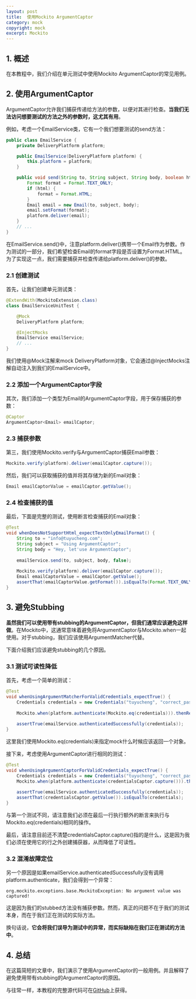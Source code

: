 ```yaml
---
layout: post
title:  使用Mockito ArgumentCaptor
category: mock
copyright: mock
excerpt: Mockito
---
```


## 1. 概述

在本教程中，我们介绍在单元测试中使用Mockito ArgumentCaptor的常见用例。

## 2. 使用ArgumentCaptor

ArgumentCaptor允许我们捕获传递给方法的参数，以便对其进行检查。**当我们无法访问想要测试的方法之外的参数时，这尤其有用**。

例如，考虑一个EmailService类，它有一个我们想要测试的send方法：

```java
public class EmailService {
    private DeliveryPlatform platform;

    public EmailService(DeliveryPlatform platform) {
        this.platform = platform;
    }

    public void send(String to, String subject, String body, boolean html) {
        Format format = Format.TEXT_ONLY;
        if (html) {
            format = Format.HTML;
        }
        Email email = new Email(to, subject, body);
        email.setFormat(format);
        platform.deliver(email);
    }
    // ...
}
```

在EmailService.send()中，注意platform.deliver()携带一个Email作为参数。作为测试的一部分，我们希望检查Email的format字段是否设置为Format.HTML。为了实现这一点，我们需要捕获并检查传递给platform.deliver()的参数。

### 2.1 创建测试

首先，让我们创建单元测试类：

```java
@ExtendWith(MockitoExtension.class)
class EmailServiceUnitTest {

    @Mock
    DeliveryPlatform platform;

    @InjectMocks
    EmailService emailService;
    // ...
}
```

我们使用@Mock注解来mock DeliveryPlatform对象，它会通过@InjectMocks注解自动注入到我们的EmailService中。

### 2.2 添加一个ArgumentCaptor字段

其次，我们添加一个类型为Email的ArgumentCaptor字段，用于保存捕获的参数：

```java
@Captor
ArgumentCaptor<Email> emailCaptor;
```

### 2.3 捕获参数

第三，我们使用Mockito.verify与ArgumentCaptor捕获Email参数：

```java
Mockito.verify(platform).deliver(emailCaptor.capture());
```

然后，我们可以获取捕获的值并将其存储为新的Email对象：

```java
Email emailCaptorValue = emailCaptor.getValue();
```

### 2.4 检查捕获的值

最后，下面是完整的测试，使用断言检查捕获的Email对象：

```java
@Test
void whenDoesNotSupportHtml_expectTextOnlyEmailFormat() {
    String to = "info@tuyucheng.com";
    String subject = "Using ArgumentCaptor";
    String body = "Hey, let'use ArgumentCaptor";
    
    emailService.send(to, subject, body, false);
    
    Mockito.verify(platform).deliver(emailCaptor.capture());
    Email emailCaptorValue = emailCaptor.getValue();
    assertThat(emailCaptorValue.getFormat()).isEqualTo(Format.TEXT_ONLY);
}
```

## 3. 避免Stubbing

**虽然我们可以使用带有stubbing的ArgumentCaptor，但我们通常应该避免这样做**。在Mockito中，这通常意味着避免将ArgumentCaptor与Mockito.when一起使用。对于stubbing，我们应该使用ArgumentMatcher代替。

下面介绍我们应该避免stubbing的几个原因。

### 3.1 测试可读性降低

首先，考虑一个简单的测试：

```java
@Test
void whenUsingArgumentMatcherForValidCredentials_expectTrue() {
    Credentials credentials = new Credentials("tuyucheng", "correct_password", "correct_key");
    
    Mockito.when(platform.authenticate(Mockito.eq(credentials))).thenReturn(AuthenticationStatus.AUTHENTICATED);
    
    assertTrue(emailService.authenticatedSuccessfully(credentials));
}
```

这里我们使用Mockito.eq(credentials)来指定mock什么时候应该返回一个对象。

接下来，考虑使用ArgumentCaptor进行相同的测试：

```java
@Test
void whenUsingArgumentCaptorForValidCredentials_expectTrue() {
    Credentials credentials = new Credentials("tuyucheng", "correct_password", "correct_key");
    Mockito.when(platform.authenticate(credentialsCaptor.capture())).thenReturn(AuthenticationStatus.AUTHENTICATED);
    
    assertTrue(emailService.authenticatedSuccessfully(credentials));
    assertThat(credentialsCaptor.getValue()).isEqualTo(credentials);
}
```

与第一个测试不同，请注意我们必须在最后一行执行额外的断言来执行与Mockito.eq(credentials)相同的操作。

最后，请注意目前还不清楚credentialsCaptor.capture()指的是什么，这是因为我们必须在使用它的行之外创建捕获器，从而降低了可读性。

### 3.2 混淆故障定位

另一个原因是如果emailService.authenticatedSuccessfully没有调用platform.authenticate，我们会得到一个异常：

```text
org.mockito.exceptions.base.MockitoException: No argument value was captured!
```

这是因为我们的stubbed方法没有捕获参数。然而，真正的问题不在于我们的测试本身，而在于我们正在测试的实际方法。

换句话说，**它会将我们误导为测试中的异常，而实际缺陷在我们正在测试的方法中**。

## 4. 总结

在这篇简短的文章中，我们演示了使用ArgumentCaptor的一般用例。并且解释了避免使用带有stubbing的ArgumentCaptor的原因。

与往常一样，本教程的完整源代码可在[GitHub](https://github.com/tuyucheng7/taketoday-tutorial4j/tree/master/software.test/mockito-simple)上获得。